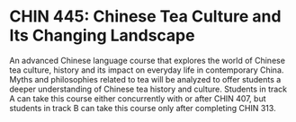 # CHIN 445: Chinese Tea Culture and Its Changing Landscape

An advanced Chinese language course that explores the world of Chinese tea culture, history and its impact on everyday life in contemporary China. Myths and philosophies related to tea will be analyzed to offer students a deeper understanding of Chinese tea history and culture. Students in track A can take this course either concurrently with or after CHIN 407, but students in track B can take this course only after completing CHIN 313.